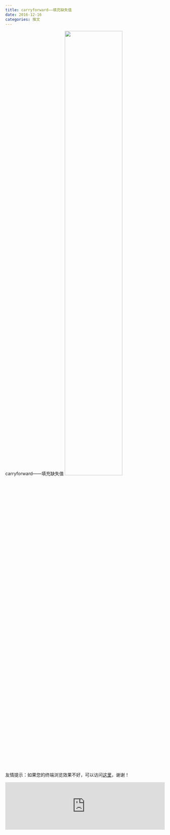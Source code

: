 ```yaml
---
title: carryforward——填充缺失值
date: 2016-12-16
categories: 推文
---
```

carryforward——填充缺失值
<img src="http://mmbiz.qpic.cn/mmbiz_jpg/ACviaWTBFxhbtxJLRqwajxXEUIKGE5krsQJTvtK5lGIENdRLon3C2IF3sAAwcr4wM1NkFEYiaibmddNdtbr86qfmQ/0?wx_fmt=jpeg" style="width: 60%; height: auto;"/><!--more-->
友情提示：如果您的终端浏览效果不好，可以访问[这里](https://stata-club.github.io/stata_article/2016-12-16.html)，谢谢！
<iframe src="https://stata-club.github.io/stata_article/2016-12-16.html" id="iframepage" frameborder="0" scrolling="no" marginheight="0" marginwidth="0" width="100%" onLoad="iFrameHeight()"></iframe>
<script type="text/javascript" language="javascript">
function iFrameHeight() {
var ifm= document.getElementById("iframepage");
var subWeb = document.frames ? document.frames["iframepage"].document : ifm.contentDocument;   
if(ifm != null && subWeb != null) {
 ifm.height = subWeb.body.scrollHeight;
} 
} 
</script> 
